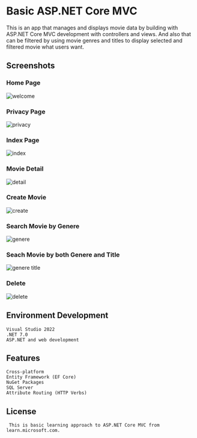 # Basic ASP.NET Core MVC 
 This is an app that manages and displays movie data by building with ASP.NET Core MVC development with controllers and views.
 And also that can be filtered by using movie genres and titles to display selected and filtered movie what users want.
 
 ## Screenshots
 
 ### Home Page
 ![welcome](https://user-images.githubusercontent.com/69867926/224540909-2fe85bbe-d3e6-4a42-b8d0-3ea2f8e82e4f.png)
 
 ### Privacy Page
 ![privacy](https://user-images.githubusercontent.com/69867926/224540961-f955b18e-dca6-45a5-9f4e-0114706a48ad.png)

 ### Index Page
 ![index](https://user-images.githubusercontent.com/69867926/224540974-8272f600-1a97-47d5-9973-3829518eabec.png)

 ### Movie Detail
 ![detail](https://user-images.githubusercontent.com/69867926/224541026-655d69f1-2c4e-4187-83f7-142de1b280fc.png)

 ### Create Movie
 ![create](https://user-images.githubusercontent.com/69867926/224541036-efc2e8fd-92d0-401d-8b26-d7bc989813ba.png)

 ### Search Movie by Genere
 ![genere](https://user-images.githubusercontent.com/69867926/224541051-29d0bd8e-c1b4-42ea-aa87-7a2bdd249d41.png)

 ### Seach Movie by both Genere and Title
 ![genere title](https://user-images.githubusercontent.com/69867926/224541064-78f2bac9-0fb6-4a08-a286-42e1c80499ab.png)

 ### Delete
 ![delete](https://user-images.githubusercontent.com/69867926/224541078-e42692eb-f28d-4bbd-a117-d8e590dc452c.png)


  ## Environment Development
    Visual Studio 2022
    .NET 7.0
    ASP.NET and web development
    
  ## Features
    Cross-platform
    Entity Framework (EF Core)
    NuGet Packages
    SQL Server
    Attribute Routing (HTTP Verbs)
    
   ## License
     This is basic learning approach to ASP.NET Core MVC from learn.microsoft.com.
    
 
